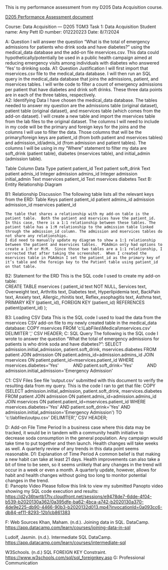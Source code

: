 This is my performance assessment from my D205 Data Acquisition course. 

[D205 Performance Assessment document](assets/D205_Pett_PerfAssessment.docx)




Course: Data Acquisition — D205
TGM3 Task 1: Data Acquisition
Student name: Amy Pett
ID number: 012220223
Date: 8/7/2024
 

A: Question
I will answer the question “What is the total of emergency admissions for patients who drink soda and have diabetes?” using the medical_data database and the add-on file mservices.csv. This data could hypothetically/potentially be used in a public health campaign aimed at reducing emergency visits among individuals with diabetes who answered ‘Yes’ to drinking soda.
A1: Question Justification
I will first import that mservices.csv file to the medical_data database. I will then run an SQL query in the medical_data database that joins the admissions, patient, and mservices tables.  I will write code to filter a count of emergency admissions per patient that have diabetes and drink soft drinks. These three data points are in each of the three tables, respectively.  
A2: Identifying Data
I have chosen the medical_data database. The tables needed to answer my question are the admissions table (original dataset), patient table (original dataset), and mservices table (which comes from the add-on dataset).  I will create a new table and import the mservices table from the lab files to the original dataset. 
The columns I will need to include in my code will be the primary and foreign keys for the joins and the columns I will use to filter the data.  Those columns that will be the primary/foreign keys are patient_id (from both patient and mservices tables) and admission_id/admis_id (from admission and patient tables).  The columns I will be using in my “Where” statement to filter my data are soft_drink (patient table), diabetes (mservices table), and initial_admin (admission table).

Table	Column	Data Type
patient	patient_id	Text
patient	soft_drink	Text
patient	admis_id	Integer
admission	admins_id	Integer
admission	initial_admin	Text
mservices	patient_id	Text
mservices	diabetes	Text
B: Entity Relationship Diagram
 
B1: Relationship Discussion
The following table lists all the relevant keys from the ERD:
Table	Keys
patient	patient_id
patient	admins_id
admission	admission_id
mservices	patient_id

	The table that shares a relationship with my add-on table is the patient table.  Both the patient and mservices have the patient_id.  In this case, there is a 1:1 relationship between these tables. The patient table has a 1:M relationship to the admission table linked through the admission_id column. The admission and mservices tables do not share any relationships. 
	I did need to manually update my diagram to show a 1:1 relationship between the patient and mservices tables.  PGAdmin only had options to create a 1:M or M:M.  Since those two tables are a 1:1 relationship, I corrected that after taking the screenshot.  When I created the mservices table in PGAdmin I set the patient_id as the primary key of it’s table and the foreign key to the Patient table using patient_id on that table. 
B2: Statement for the ERD
This is the SQL code I used to create my add-on table:	
CREATE TABLE mservices
(
     patient_id text NOT NULL,
     Services text,
      Overweight text,
      Arthritis text,
      Diabetes text,
      Hyperlipidemia text,
      BackPain text,
      Anxiety text,
      Allergic_rhinitis text,
      Reflex_esophagitis text,
      Asthma text,
PRIMARY KEY (patient_id),
FOREIGN KEY (patient_id) REFERENCES patient(patient_id)
);

B3: Loading CSV Data
This is the SQL code I used to load the data from the mservices CSV add-on file to my newly created table in the medical_data database:
COPY mservices
FROM 'c:\LabFiles\Medical\mservices.csv'
DELIMITER ','
CSV HEADER;
C: SQL Query
	The following is the SQL code I wrote to answer the question  “What the total of emergency admissions for patients is who drink soda and have diabetes?”:
SELECT admission.initial_admission, patient.soft_drink, mservices.diabetes
FROM patient
JOIN admission
ON patient.admis_id=admission.admins_id
JOIN mservices
ON patient.patient_id=mservices.patient_id
WHERE mservices.diabetes='Yes'
      AND patient.soft_drink='Yes'
      AND admission.initial_admission='Emergency Admission'

C1: CSV Files
See file ‘output.csv’ submitted with this document to verify the resulting data from my query. This is the code I ran to get that file:
COPY (SELECT admission.initial_admission, patient.soft_drink, mservices.diabetes
FROM patient
JOIN admission
ON patient.admis_id=admission.admins_id
JOIN mservices
ON patient.patient_id=mservices.patient_id
WHERE mservices.diabetes='Yes'
AND patient.soft_drink='Yes'
AND admission.initial_admission='Emergency Admission')
TO 'c:\labfiles\outpu.csv'
DELIMITER','
CSV HEADER;

D: Add-on File Time Period
In a business case where this data may be tracked, it would be in tandem with a community health initiative to decrease soda consumption in the general population. Any campaign would take time to put together and then launch.  Health changes will take weeks as well.  A quarterly review of any trends in this data point seems reasonable.
D1: Explanation of Time Period
A common belief is that making a new habit can take at least 21 days.  Health improvements can also take a bit of time to be seen, so it seems unlikely that any changes in the trend will occur in a week or even a month.  A quarterly update, however, allows for habit and health changes without going too long to monitor potential changes in the trend.   
E: Panopto Video
Please follow this link to view my submitted Panopto video showing my SQL code execution and results:
https://d2y36twrtb17ty.cloudfront.net/sessions/e9478de7-6dde-4f04-b539-b2020130a362/0a395dfe-ba62-4bca-a742-b2020130a370-4de9e225-db90-4466-90b3-b2020132d013.mp4?invocationId=0a093cc6-db84-ef11-8293-12b1cb861383

F: Web Sources
Khan, Maham. (n.d.). Joining data in SQL. DataCamp. https://app.datacamp.com/learn/courses/joining-data-in-sql

Ludolf, Jasmin. (n.d.). Intermediate SQL DataCamp. https://app.datacamp.com/learn/courses/intermediate-sql

W3Schools. (n.d.) SQL FOREIGN KEY Constraint.
https://www.w3schools.com/sql/sql_foreignkey.asp
G: Professional Communication




